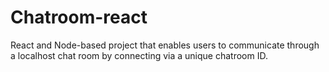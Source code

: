 # Chatroom-react
React and Node-based project that enables users to communicate through a localhost chat room by connecting via a unique chatroom ID.
